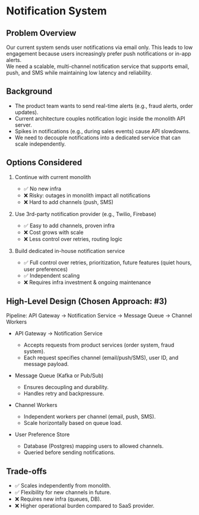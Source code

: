 # Notification System

## Problem Overview
Our current system sends user notifications via email only. This leads to low engagement because users increasingly prefer push notifications or in-app alerts.  
We need a scalable, multi-channel notification service that supports email, push, and SMS while maintaining low latency and reliability.

## Background
- The product team wants to send real-time alerts (e.g., fraud alerts, order updates).
- Current architecture couples notification logic inside the monolith API server.
- Spikes in notifications (e.g., during sales events) cause API slowdowns.
- We need to decouple notifications into a dedicated service that can scale independently.

## Options Considered
1. Continue with current monolith
    - ✅ No new infra
    - ❌ Risky: outages in monolith impact all notifications
    - ❌ Hard to add channels (push, SMS)

2. Use 3rd-party notification provider (e.g., Twilio, Firebase)
    - ✅ Easy to add channels, proven infra
    - ❌ Cost grows with scale
    - ❌ Less control over retries, routing logic

3. Build dedicated in-house notification service
    - ✅ Full control over retries, prioritization, future features (quiet hours, user preferences)
    - ✅ Independent scaling
    - ❌ Requires infra investment & ongoing maintenance

## High-Level Design (Chosen Approach: #3)
Pipeline:
API Gateway → Notification Service → Message Queue → Channel Workers

- API Gateway → Notification Service  
  - Accepts requests from product services (order system, fraud system).  
  - Each request specifies channel (email/push/SMS), user ID, and message payload.

- Message Queue (Kafka or Pub/Sub)  
  - Ensures decoupling and durability.  
  - Handles retry and backpressure.

- Channel Workers  
  - Independent workers per channel (email, push, SMS).  
  - Scale horizontally based on queue load.

- User Preference Store  
  - Database (Postgres) mapping users to allowed channels.  
  - Queried before sending notifications.

## Trade-offs
- ✅ Scales independently from monolith.
- ✅ Flexibility for new channels in future.
- ❌ Requires new infra (queues, DB).
- ❌ Higher operational burden compared to SaaS provider.